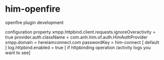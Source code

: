 him-openfire
============

openfire plugin development


configuration property
  xmpp.httpbind.client.requests.ignoreOveractivity = true
  provider.auth.className = com.anh.him.of.auth.HimAuthProvider
  xmpp.domain = hereiamconnect.com
  passwordKey = him-connect     [ default ]
  log.httpbind.enabled = true    [ if httpbinding operation /activity logs you want to see]
  
